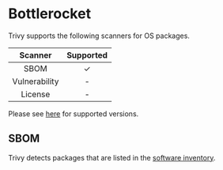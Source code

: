 # Bottlerocket
Trivy supports the following scanners for OS packages.

|    Scanner    | Supported |
| :-----------: | :-------: |
|     SBOM      |     ✓     |
| Vulnerability |     -     |
|    License    |     -     |

Please see [here](index.md#supported-os) for supported versions.

## SBOM
Trivy detects packages that are listed in the [software inventory].

[software inventory]: https://bottlerocket.dev/en/os/1.37.x/concepts/variants/#software-inventory
